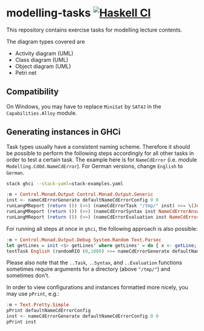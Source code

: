 # modelling-tasks [![Haskell CI](https://github.com/fmidue/modelling-tasks/workflows/Haskell%20CI/badge.svg)](https://github.com/fmidue/modelling-tasks/actions?query=workflow%3A%22Haskell+CI%22+branch%3Amaster)

This repository contains exercise tasks for modelling lecture contents.

The diagram types covered are

* Activity diagram (UML)
* Class diagram (UML)
* Object diagram (UML)
* Petri net

## Compatibility

On Windows, you may have to replace `MiniSat` by `SAT4J` in the `Capabilities.Alloy` module.

## Generating instances in GHCi

Task types usually have a consistent naming scheme.
Therefore it should be possible to perform the following steps accordingly for all other tasks in order to test a certain task.
The example here is for `NameCdError` (i.e. module `Modelling.CdOd.NameCdError`).
For German versions, change `English` to `German`.

``` sh
stack ghci --stack-yaml=stack-examples.yaml
```

``` haskell
:m + Control.Monad.Output Control.Monad.Output.Generic
inst <- nameCdErrorGenerate defaultNameCdErrorConfig 0 0
runLangMReport (return ()) (>>) (nameCdErrorTask "/tmp/" inst) >>= \(Just (), x) -> (x English :: IO ())
runLangMReport (return ()) (>>) (nameCdErrorSyntax inst NameCdErrorAnswer {reason = 'b', dueTo = [1,2,4]}) >>= \(Just (), x) -> (x English :: IO ())
runLangMReport (return ()) (>>) (nameCdErrorEvaluation inst NameCdErrorAnswer {reason = 'b', dueTo = [1,2,4]}) >>= \(r, x) -> (x English :: IO ()) >> return r :: IO (Maybe Rational)
```

For running all steps at once in `ghci`, the following approach is also possible:

``` haskell
:m + Control.Monad.Output.Debug System.Random Text.Parsec
let getLines = init <$> getLines' where getLines' = do { x <- getLine; if null x then pure [] else (\l -> x ++ '\n' : l) <$> getLines' }
testTask English (randomRIO (0,1000) >>= nameCdErrorGenerate defaultNameCdErrorConfig 0) (nameCdErrorTask "/tmp/") nameCdErrorSyntax nameCdErrorEvaluation (either (error . show) id . parse parseNameCdErrorAnswer "" <$> getLines)
```

Please also note that the `..Task`, `..Syntax`, and `..Evaluation` functions sometimes require arguments for a directory (above `"/tmp/"`) and sometimes don't.

In order to view configurations and instances formatted more nicely, you may use `pPrint`, e.g.:

``` haskell
:m + Text.Pretty.Simple
pPrint defaultNameCdErrorConfig
inst <- nameCdErrorGenerate defaultNameCdErrorConfig 0 0
pPrint inst
```
